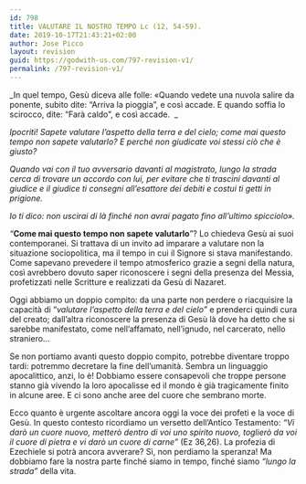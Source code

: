 ```yaml
---
id: 798
title: VALUTARE IL NOSTRO TEMPO Lc (12, 54-59).
date: 2019-10-17T21:43:21+02:00
author: Jose Picco
layout: revision
guid: https://godwith-us.com/797-revision-v1/
permalink: /797-revision-v1/
---
```

_In quel tempo, Gesù diceva alle folle: «Quando vedete una nuvola salire da ponente, subito dite: “Arriva la pioggia”, e così accade. E quando soffia lo scirocco, dite: “Farà caldo”, e così accade.  _

_Ipocriti! Sapete valutare l’aspetto della terra e del cielo; come mai questo tempo non sapete valutarlo? E perché non giudicate voi stessi ciò che è giusto?_ 

_Quando vai con il tuo avversario davanti al magistrato, lungo la strada cerca di trovare un accordo con lui, per evitare che ti trascini davanti al giudice e il giudice ti consegni all’esattore dei debiti e costui ti getti in prigione._ 

_Io ti dico: non uscirai di là finché non avrai pagato fino all’ultimo spicciolo»._

_“_**Come mai questo tempo non sapete valutarlo**”? Lo chiedeva Gesù ai suoi contemporanei. Si trattava di un invito ad imparare a valutare non la situazione sociopolitica, ma il tempo in cui il Signore si stava manifestando. Come sapevano prevedere il tempo atmosferico grazie a segni della natura, così avrebbero dovuto saper riconoscere i segni della presenza del Messia, profetizzati nelle Scritture e realizzati da Gesù di Nazaret.

Oggi abbiamo un doppio compito: da una parte non perdere o riacquisire la capacità di “_valutare l’aspetto della terra e del cielo”_ e prenderci quindi cura del creato; dall’altra riconoscere la presenza di Gesù là dove ha detto che si sarebbe manifestato, come nell’affamato, nell’ignudo, nel carcerato, nello straniero… 

Se non portiamo avanti questo doppio compito, potrebbe diventare troppo tardi: potremmo decretare la fine dell’umanità. Sembra un linguaggio apocalittico, anzi, lo è! Dobbiamo essere consapevoli che troppe persone stanno già vivendo la loro apocalisse ed il mondo è già tragicamente finito in alcune aree. E ci sono anche aree del cuore che sembrano morte. 

Ecco quanto è urgente ascoltare ancora oggi la voce dei profeti e la voce di Gesù. In questo contesto ricordiamo un versetto dell’Antico Testamento: _“Vi darò un cuore nuovo, metterò dentro di voi uno spirito nuovo, toglierò da voi il cuore di pietra e vi darò un cuore di carne”_ (Ez 36,26). La profezia di Ezechiele si potrà ancora avverare? Sì, non perdiamo la speranza! Ma dobbiamo fare la nostra parte finché siamo in tempo, finché siamo _“lungo la strada”_ della vita.